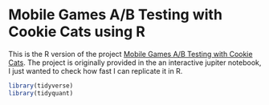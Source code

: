 Mobile Games A/B Testing with Cookie Cats using R
================

This is the R version of the project [Mobile Games A/B Testing with
Cookie Cats](https://www.datacamp.com/projects/184). The project is
originally provided in the an interactive jupiter notebook, I just
wanted to check how fast I can replicate it in R.

``` r
library(tidyverse)
library(tidyquant)
```
